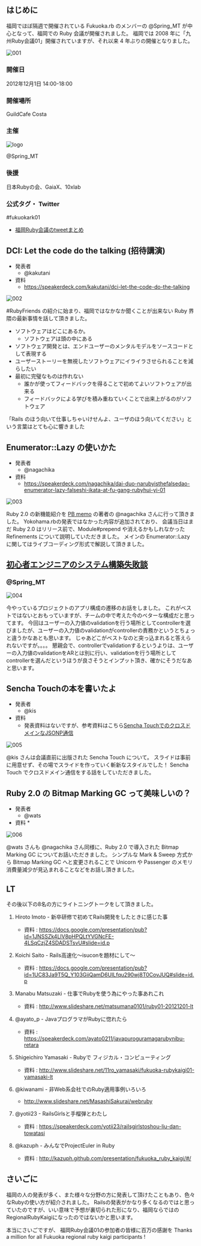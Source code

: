 ## はじめに

福岡でほぼ隔週で開催されている Fukuoka.rb のメンバーの @Spring\_MT が中心となって、福岡での Ruby 会議が開催されました。
福岡では 2008 年に「九州Ruby会議01」開催されていますが、それ以来 4 年ぶりの開催となりました。

![001](fukuokarubykaigi01/001.jpg)

### 開催日

2012年12月1日 14:00-18:00

### 開催場所

GuildCafe Costa

### 主催

![logo](fukuokarubykaigi01/logo-300.jpg)

@Spring\_MT

### 後援

日本Rubyの会、GaiaX、10xlab

### 公式タグ・ Twitter

\#fukuokark01

* [福岡Ruby会議のtweetまとめ](http://togetter.com/li/416276)

## DCI: Let the code do the talking (招待講演)
* 発表者
    * @kakutani
* 資料
    * https://speakerdeck.com/kakutani/dci-let-the-code-do-the-talking

![002](fukuokarubykaigi01/002.jpg)

\#RubyFriends の紹介に始まり、福岡ではなかなか聞くことが出来ない Ruby 界隈の最新事情を話して頂きました。

- ソフトウェアはどこにあるか。
    - ソフトウェアは頭の中にある
- ソフトウェア開発とは、エンドユーザーのメンタルモデルをソースコードとして表現する
- ユーザーストーリーを無視したソフトウェアにイライラさせられることを減らしたい
- 最初に完璧なものは作れない
    - 誰かが使ってフィードバックを得ることで初めてよいソフトウェアが出来る
    - フィードバックによる学びを積み重ねていくことで出来上がるのがソフトウェア

「Rails のほう向いて仕事しちゃいけせんよ、ユーザのほう向いてください」という言葉はとても心に響きました

## Enumerator::Lazy の使いかた

* 発表者
    * @nagachika
* 資料
    * https://speakerdeck.com/nagachika/dai-duo-narubyisthefalsedao-enumerator-lazy-falseshi-ikata-at-fu-gang-rubyhui-yi-01

![003](http://f367.oreoka.com/photos/269/medium.jpg?1362615368)

Ruby 2.0 の新機能紹介を [PB memo](http://d.hatena.ne.jp/nagachika/ "PB memo") の著者の @nagachika さんに行って頂きました。
Yokohama.rbの発表ではなかった内容が追加されており、
会議当日はまだ Ruby 2.0 はリリース前で、Module#prepend や消えるかもしれなかった Refinements について説明していただきました。
メインの Enumerator::Lazy に関してはライブコーディング形式で解説して頂きました。


## [初心者エンジニアのシステム構築失敗談](http://www.slideshare.net/blueskyblue/ss-15438284)

### @Spring\_MT

![004](http://f367.oreoka.com/photos/275/medium.jpg?1362615438)

今やっているプロジェクトのアプリ構成の遷移のお話をしました。
これがベストではないとおもっていますが、チームの中で考えた今のベターな構成だと思ってます。
今回はユーザーの入力値のvalidationを行う場所としてcontrollerを選びましたが、ユーザーの入力値のvalidationがcontrollerの責務かというとちょっと違うかなあとも思います。
じゃあどこがベストなのと突っ込まれると答えられないですが。。。。
懇親会で、controllerでvalidationするというよりは、ユーザーの入力値のvalidationをARとは別に行い、validationを行う場所としてcontrollerを選んだというほうが良さそうとインプット頂き、確かにそうだなあと思います。

## Sencha Touchの本を書いたよ

* 発表者
    * @kis
* 資料
    * 発表資料はないですが、参考資料はこちら[Sencha TouchでのクロスドメインなJSONP通信](http://d.hatena.ne.jp/nowokay/20121203#1354560806)

![005](http://f367.oreoka.com/photos/278/medium.jpg?1362615463)

@kis さんは会議直前に出版された Sencha Touch について。
スライドは事前に用意せず、その場でスライドを作っていく斬新なスタイルでした！
Sencha Touch でクロスドメイン通信をする話をしていただきました。


## Ruby 2.0 の Bitmap Marking GC って美味しいの？

* 発表者
    * @wats
* 資料
    * 

![006](http://f367.oreoka.com/photos/281/medium.jpg?1362615509)

@wats さんも @nagachika さん同様に、Ruby 2.0 で導入された Bitmap Marking GC についてお話いただきました。
シンプルな Mark & Sweep 方式から Bitmap Marking GC へと変更されることで Unicorn や Passenger のメモリ消費量減少が見込まれることなどをお話し頂きました。

## LT

その後以下の8名の方にライトニングトークをして頂きました。

1. Hiroto Imoto - 新卒研修で初めてRails開発をしたときに感じた事
    * 資料 : https://docs.google.com/presentation/pub?id=1JNSSZk4LlV8pHPQLtYVGNcFE-4LSqCzjZ4SDADSTsvU#slide=id.p

2. Koichi Saito - Rails高速化〜isuconを題材にして〜
    * 資料 : https://docs.google.com/presentation/pub?id=1UC83Ja9T5Q_Y103GiiQamD6UILfqu290wj8T0CovJUQ#slide=id.p

3. Manabu Matsuzaki - 仕事でRubyを使う為にやった事あれこれ
    * 資料 : http://www.slideshare.net/matsumana0101/ruby01-20121201-lt

4. @ayato\_p - JavaプログラマがRubyに惚れたら
    * 資料 : https://speakerdeck.com/ayato0211/javapuroguramagarubynibu-retara

5. Shigeichiro Yamasaki - Rubyで フィジカル・コンピューティング
    * 資料 : http://www.slideshare.net/11ro_yamasaki/fukuoka-rubykaigi01-yamasaki-lt

6. @kiwanami - 非Web系会社でのRuby適用事例いろいろ
    * http://www.slideshare.net/MasashiSakurai/webruby

7. @yotii23 - RailsGirlsと手榴弾とわたし
    * 資料 : https://speakerdeck.com/yotii23/railsgirlstoshou-liu-dan-towatasi

8. @kazuph - みんなでProjectEuler in Ruby
    * 資料 : http://kazuph.github.com/presentation/fukuoka_ruby_kaigi/#/

## さいごに
福岡の人の発表が多く、また様々な分野の方に発表して頂けたこともあり、色々なRubyの使い方が紹介されました。
Railsの発表がかなり多くなるのではと思っていたのですが、いい意味で予想が裏切られた形になり、福岡ならではのRegionalRubyKaigiになったのではないかと思います。

本当にさいごですが、
福岡Ruby会議01の参加者の皆様に百万の感謝を
Thanks a million for all Fukuoka regional ruby kaigi participants !


